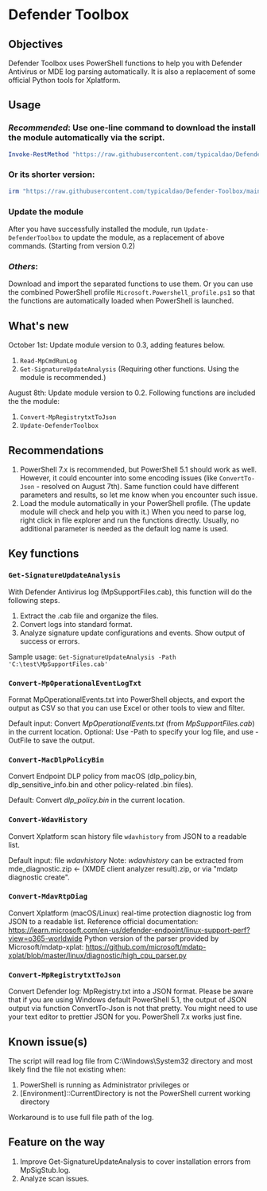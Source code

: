 # Defender Toolbox 
## Objectives
Defender Toolbox uses PowerShell functions to help you with Defender Antivirus or MDE log parsing automatically. It is also a replacement of some official Python tools for Xplatform. 

## Usage
### *Recommended*: Use one-line command to download the install the module automatically via the script.
```ps1
Invoke-RestMethod "https://raw.githubusercontent.com/typicaldao/Defender-Toolbox/main/Update-DefenderToolbox.ps1" | Invoke-Expression
```

### Or its shorter version:
```ps1
irm "https://raw.githubusercontent.com/typicaldao/Defender-Toolbox/main/Update-DefenderToolbox.ps1" | iex
```

### Update the module
After you have successfully installed the module, run `Update-DefenderToolbox` to update the module, as a replacement of above commands. (Starting from version 0.2)

### *Others*:
Download and import the separated functions to use them.
Or you can use the combined PowerShell profile `Microsoft.Powershell_profile.ps1` so that the functions are automatically loaded when PowerShell is launched.

## What's new
October 1st: Update module version to 0.3, adding features below.
1. `Read-MpCmdRunLog`
2. `Get-SignatureUpdateAnalysis` (Requiring other functions. Using the module is recommended.)

August 8th: Update module version to 0.2. Following functions are included the the module:
1. `Convert-MpRegistrytxtToJson`
2. `Update-DefenderToolbox`

## Recommendations
1. PowerShell 7.x is recommended, but PowerShell 5.1 should work as well. However, it could encounter into some encoding issues (like `ConvertTo-Json` - resolved on August 7th). Same function could have different parameters and results, so let me know when you encounter such issue.
1. Load the module automatically in your PowerShell profile. (The update module will check and help you with it.) When you need to parse log, right click in file explorer and run the functions directly. Usually, no additional parameter is needed as the default log name is used.

## Key functions
### `Get-SignatureUpdateAnalysis`
With Defender Antivirus log (MpSupportFiles.cab), this function will do the following steps.
1. Extract the .cab file and organize the files.
2. Convert logs into standard format.
3. Analyze signature update configurations and events. Show output of success or errors.

Sample usage: `Get-SignatureUpdateAnalysis -Path 'C:\test\MpSupportFiles.cab'`

### `Convert-MpOperationalEventLogTxt`
Format MpOperationalEvents.txt into PowerShell objects, and export the output as CSV so that you can use Excel or other tools to view and filter.

Default input: Convert *MpOperationalEvents.txt* (from *MpSupportFiles.cab*) in the current location.
Optional: Use -Path to specify your log file, and use -OutFile to save the output.

### `Convert-MacDlpPolicyBin`
Convert Endpoint DLP policy from macOS (dlp_policy.bin, dlp_sensitive_info.bin and other policy-related .bin files).

Default: Convert *dlp_policy.bin* in the current location.

### `Convert-WdavHistory`
Convert Xplatform scan history file `wdavhistory` from JSON to a readable list.

Default input: file *wdavhistory* 
Note: *wdavhistory* can be extracted from mde_diagnostic.zip <- (XMDE client analyzer result).zip, or via "mdatp diagnostic create".

### `Convert-MdavRtpDiag`
Convert Xplatform (macOS/Linux) real-time protection diagnostic log from JSON to a readable list.
Reference official documentation: https://learn.microsoft.com/en-us/defender-endpoint/linux-support-perf?view=o365-worldwide
Python version of the parser provided by Microsoft/mdatp-xplat: https://github.com/microsoft/mdatp-xplat/blob/master/linux/diagnostic/high_cpu_parser.py

### `Convert-MpRegistrytxtToJson`
Convert Defender log: MpRegistry.txt into a JSON format. Please be aware that if you are using Windows default PowerShell 5.1, the output of JSON output via function ConvertTo-Json is not that pretty. You might need to use your text editor to prettier JSON for you. PowerShell 7.x works just fine. 

## Known issue(s)
The script will read log file from C:\Windows\System32 directory and most likely find the file not existing when:
1. PowerShell is running as Administrator privileges
or
2. [Environment]::CurrentDirectory is not the PowerShell current working directory

Workaround is to use full file path of the log.

## Feature on the way
1. Improve Get-SignatureUpdateAnalysis to cover installation errors from MpSigStub.log.
2. Analyze scan issues.
